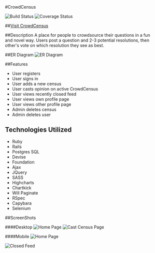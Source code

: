 #CrowdCensus

![Build Status](https://codeship.com/projects/de6fcca0-e73c-0133-d03e-6a5ff5a43d56/status?branch=master)
![Coverage Status](https://coveralls.io/repos/github/efournier92/crowdcensus.me/badge.svg?branch=master)

##[Visit CrowdCensus](http://www.crowdcensus.me/)

##Description
A place for people to crowdsource their questions in a fun and novel way. Users post a question and 2-3 potential resolutions, then other's vote on which resolution they see as best.

##ER Diagram
![ER Diagram](http://gdurl.com/TiXw)

##Features

* User registers
* User signs in
* User adds a new census
* User casts opinion on active CrowdCensus
* User views recently closed feed
* User views own profile page
* User views other profile page
* Admin deletes census
* Admin deletes user

## Technologies Utilized

* Ruby
* Rails
* Postgres SQL
* Devise
* Foundation
* Ajax
* JQuery
* SASS
* Highcharts
* Chartkick
* Will Paginate
* RSpec
* Capybara
* Selenium

##ScreenShots

####Desktop
![Home Page](http://gdurl.com/LWLr)
![Cast Census Page](http://gdurl.com/S-4A)

####Mobile
![Home Page](http://gdurl.com/h_iw)

![Closed Feed](http://gdurl.com/rwQ3)
